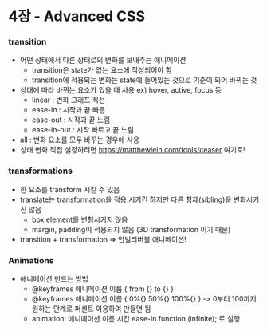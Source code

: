 # 4장 - Advanced CSS

### transition

- 어떤 상태에서 다른 상태로의 변화를 보내주는 애니메이션
  - transition은 state가 없는 요소에 작성되어야 함
  - transition에 적용되는 변화는 state에 들어있는 것으로 기준이 되어 바뀌는 것
- 상태에 따라 바뀌는 요소가 있을 때 사용 ex) hover, active, focus 등
  - linear : 변화 그래프 직선
  - ease-in : 시작과 끝 빠름
  - ease-out : 시작과 끝 느림
  - ease-in-out : 시작 빠르고 끝 느림
- all : 변화 요소를 모두 바꾸는 경우에 사용
- 상태 변화 직접 설정하려면 https://matthewlein.com/tools/ceaser 여기로!

### transformations

- 한 요소를 transform 시킬 수 있음
- translate는 transformation을 적용 시키긴 하지만 다른 형제(sibling)을 변화시키진 않음
  - box element를 변형시키지 않음
  - margin, padding이 적용되지 않음 (3D transformation 이기 때문)
- transition + transformation => 언빌리버블 애니메이션!

### Animations

- 애니메이션 만드는 방법
  - @keyframes 애니메이션 이름 {
    from {}
    to {}
    }
  - @keyframes 애니메이션 이름 {
    0%{}
    50%{}
    100%{}
    } -> 0부터 100까지 원하는 단계로 퍼센트 이용하여 만들면 됨
  - animation: 애니메이션 이름 시간 ease-in function (infinite); 로 실행
